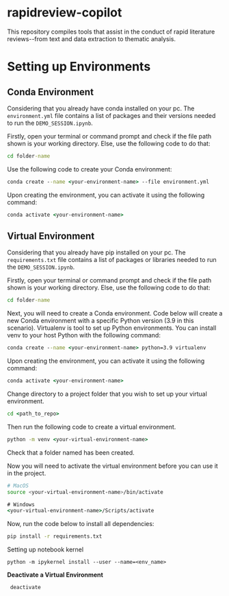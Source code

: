 # rapidreview-copilot
This repository compiles tools that assist in the conduct of rapid literature reviews--from text and data extraction to thematic analysis.

# Setting up Environments
## Conda Environment

Considering that you already have conda installed on your pc. 
The `environment.yml` file contains a list of packages and their versions needed to run the `DEMO_SESSION.ipynb`. 

Firstly, open your terminal or command prompt and check if the file path shown is your working directory. Else, use the following code to do that:
```cmd
cd folder-name
```

Use the following code to create your Conda environment:
```cmd
conda create --name <your-environment-name> --file environment.yml
```

Upon creating the environment, you can activate it using the following command:
```cmd
conda activate <your-environment-name>
```

## Virtual Environment
Considering that you already have pip installed on your pc.
The `requirements.txt` file contains a list of packages or libraries needed to run the `DEMO_SESSION.ipynb`. 

Firstly, open your terminal or command prompt and check if the file path shown is your working directory. Else, use the following code to do that:
```cmd
cd folder-name 
```

Next, you will need to create a Conda environment. Code below will create a new Conda environment with a specific Python version (3.9 in this scenario). Virtualenv is tool to set up Python environments. You can install venv to your host Python with the following command:
```cmd
conda create --name <your-environment-name> python=3.9 virtualenv
```

Upon creating the environment, you can activate it using the following command:
```cmd
conda activate <your-environment-name>
```

Change directory to a project folder that you wish to set up your virtual environment.
```cmd
cd <path_to_repo>
```
Then run the following code to create a virtual environment. 
```cmd
python -m venv <your-virtual-environment-name>
```
Check that a folder named <your-virtual-environment-name> has been created. 

Now you will need to activate the virtual environment before you can use it in the project. 

```bash
# MacOS
source <your-virtual-environment-name>/bin/activate
```
```cmd
# Windows
<your-virtual-environment-name>/Scripts/activate
```
Now, run the code below to install all dependencies:
```cmd 
pip install -r requirements.txt
```
Setting up notebook kernel
```
python -m ipykernel install --user --name=<env_name>
```
<b> Deactivate a Virtual Environment </b>
```
 deactivate
```